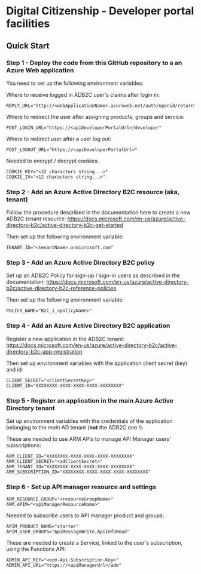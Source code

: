 # Digital Citizenship - Developer portal facilities

## Quick Start

### Step 1 - Deploy the code from this GitHub repository to a an Azure Web application

You need to set up the following environment variables:

Where to receive logged in ADB2C user's claims after login in:
```
REPLY_URL="http://<webApplicationName>.azureweb.net/auth/openid/return"
```

Where to redirect the user after assigning products, groups and service:
```
POST_LOGIN_URL="https://<apiDeveloperPortalUrl>/developer"
```

Where to redirect user after a user log out:
```
POST_LOGOUT_URL="https://<apiDeveloperPortalUrl>"
```

Needed to encrypt / decrypt cookies:
```
COOKIE_KEY="<32 characters string...>"
COOKIE_IV="<12 characters string...>"
```

### Step 2 - Add an Azure Active Directory B2C resource (aka, tenant)

Follow the procedure described in the documentation here to create a new ADB2C tenant resource:
https://docs.microsoft.com/en-us/azure/active-directory-b2c/active-directory-b2c-get-started

Then set up the following environment variable:
```
TENANT_ID="<tenantName>.onmicrosoft.com"
```

### Step 3 - Add an Azure Active Directory B2C policy

Set up an ADB2C Policy for sign-up / sign-in users as described in the documentation:
https://docs.microsoft.com/en-us/azure/active-directory-b2c/active-directory-b2c-reference-policies

Then set up the following environment variable:
```
POLICY_NAME="B2C_1_<policyName>"
```

### Step 4 - Add an Azure Active Directory B2C application

Register a new application in the ADB2C tenant:
https://docs.microsoft.com/en-us/azure/active-directory-b2c/active-directory-b2c-app-registration

Then set up environment variables with the application client secret (key) and id:
```
CLIENT_SECRET="<clientSecretKey>"
CLIENT_ID="XXXXXXXX-XXXX-XXXX-XXXX-XXXXXXXX"
```

### Step 5 - Register an application in the main Azure Active Directory tenant

Set up environment variables with the credentials of the application belonging
to the *main* AD tenant (**not** the ADB2C one !).

These are needed to use ARM APIs to manage API Manager users' subscriptions:
```
ARM_CLIENT_ID="XXXXXXXX-XXXX-XXXX-XXXX-XXXXXXXX"
ARM_CLIENT_SECRET="<adClientSecret>"
ARM_TENANT_ID="XXXXXXXX-XXXX-XXXX-XXXX-XXXXXXXX"
ARM_SUBSCRIPTION_ID="XXXXXXXX-XXXX-XXXX-XXXX-XXXXXXXX"
```

### Step 6 - Set up API manager resource and settings
```
ARM_RESOURCE_GROUP="<resourceGroupName>"
ARM_APIM="<apiManagerResourceName>"
```

Needed to subscribe users to API manager product and groups:
```
APIM_PRODUCT_NAME="starter"
APIM_USER_GROUPS="ApiMessageWrite,ApiInfoRead"
```

These are needed to create a Service, linked to the user's subscription,
using the Functions API:
```
ADMIN_API_KEY="<ocm-Api-Subscription-Key>"
ADMIN_API_URL="https://<apiManagerUrl>/adm"
```
